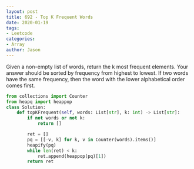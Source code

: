 ```yaml
---
layout: post
title: 692 - Top K Frequent Words
date: 2020-01-19
tags:
- Leetcode
categories:
- Array
author: Jason
---
```

Given a non-empty list of words, return the k most frequent elements. Your answer should be sorted by frequency from highest to lowest. If two words have the same frequency, then the word with the lower alphabetical order comes first.

```python
from collections import Counter
from heapq import heappop
class Solution:
    def topKFrequent(self, words: List[str], k: int) -> List[str]:
        if not words or not k:
            return []

        ret = []
        pq = [[-v, k] for k, v in Counter(words).items()]
        heapify(pq)
        while len(ret) < k:
            ret.append(heappop(pq)[1])
        return ret
```
